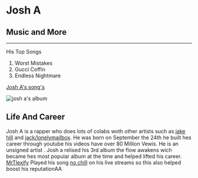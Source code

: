 # Josh A
##  Music and More
---
His Top Songs 

1. Worst Mistakes
2. Gucci Coffin
3. Endless Nightmare 

[Josh A's song's](https://www.google.com/search?safe=active&sxsrf=ALeKk039OqWIxaGhn6GIF0MZ-_IHlhXjMQ%3A1586154618505&ei=esyKXpTBHo-Y4-EP2YmlmA4&q=josh+a%27s+top+songs&oq=josh+a%27s+top+songs&gs_lcp=CgZwc3ktYWIQAzIECCMQJzIGCAAQFhAeMgYIABAWEB4yBQgAEM0CSgoIFxIGMTEtNTI1SggIGBIEMTEtMVAAWABgwQJoAHAAeACAAYkEiAGJBJIBAzUtMZgBAKoBB2d3cy13aXo&sclient=psy-ab&ved=0ahUKEwiU5uC0ltPoAhUPzDgGHdlECeMQ4dUDCAw&uact=5)

  ![josh a's album](https://www.google.com/url?sa=i&url=https%3A%2F%2Ftwitter.com%2FJoshAsfanpage%2Fstatus%2F1074063562224455680&psig=AOvVaw2ThbIi4tgsLk17nRb2S4X3&ust=1586241248858000&source=images&cd=vfe&ved=0CAIQjRxqFwoTCLCosKeX0-gCFQAAAAAdAAAAABAD
  )
## Life And Career
Josh A is a rapper who does lots of colabs woth other artists such as [jake hill](https://open.spotify.com/artist/26JloX1vHxGGrGUVeMItFJ) and [jack/lonelymailbox](https://www.youtube.com/channel/UCxOMzMTzK_2Jjt_F0vlWmSQ). He was born on September the 24th he built hes career through youtube his videos have over 80 Million Vewis. He is an unsigned artist . Josh a relised his 3rd album the flow awakens wich became hes most popular album at the time and helped lifted his career. [MrTlexify](https://www.youtube.com/user/MrTLexify) Played his song [no chill](youtube.com/watch?v=puozKfLCXLM) on his live streams so this also helped boost his reputationAA